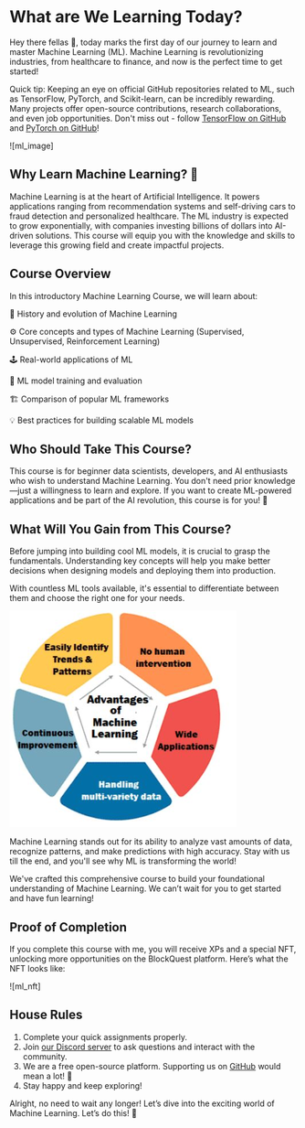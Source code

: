 # What are We Learning Today?

Hey there fellas 👋, today marks the first day of our journey to learn and master Machine Learning (ML). Machine Learning is revolutionizing industries, from healthcare to finance, and now is the perfect time to get started!

Quick tip: Keeping an eye on official GitHub repositories related to ML, such as TensorFlow, PyTorch, and Scikit-learn, can be incredibly rewarding. Many projects offer open-source contributions, research collaborations, and even job opportunities. Don't miss out - follow [TensorFlow on GitHub](https://github.com/tensorflow) and [PyTorch on GitHub](https://github.com/pytorch)!

![ml_image]

## Why Learn Machine Learning? 🤔

Machine Learning is at the heart of Artificial Intelligence. It powers applications ranging from recommendation systems and self-driving cars to fraud detection and personalized healthcare. The ML industry is expected to grow exponentially, with companies investing billions of dollars into AI-driven solutions. This course will equip you with the knowledge and skills to leverage this growing field and create impactful projects.

## Course Overview

In this introductory Machine Learning Course, we will learn about:

📖 History and evolution of Machine Learning

⚙️ Core concepts and types of Machine Learning (Supervised, Unsupervised, Reinforcement Learning)

🕹️ Real-world applications of ML

💪 ML model training and evaluation

🏗️ Comparison of popular ML frameworks

💡 Best practices for building scalable ML models

## Who Should Take This Course?

This course is for beginner data scientists, developers, and AI enthusiasts who wish to understand Machine Learning. You don't need prior knowledge—just a willingness to learn and explore. If you want to create ML-powered applications and be part of the AI revolution, this course is for you! 🫵

## What Will You Gain from This Course?

Before jumping into building cool ML models, it is crucial to grasp the fundamentals. Understanding key concepts will help you make better decisions when designing models and deploying them into production.

With countless ML tools available, it's essential to differentiate between them and choose the right one for your needs.

![Advantages of Machine Learning](./assets/Introduction%20to%20Machine%20Learning/advantages-of-machine-learning.jpg)

Machine Learning stands out for its ability to analyze vast amounts of data, recognize patterns, and make predictions with high accuracy. Stay with us till the end, and you'll see why ML is transforming the world!

We've crafted this comprehensive course to build your foundational understanding of Machine Learning. We can’t wait for you to get started and have fun learning!

## Proof of Completion

If you complete this course with me, you will receive XPs and a special NFT, unlocking more opportunities on the BlockQuest platform. Here’s what the NFT looks like:

![ml_nft]

## House Rules

1. Complete your quick assignments properly.
2. Join [our Discord server](https://discord.gg/vbVMUwXWgc) to ask questions and interact with the community.
3. We are a free open-source platform. Supporting us on [GitHub](https://github.com/) would mean a lot! 🫣
4. Stay happy and keep exploring!

Alright, no need to wait any longer! Let’s dive into the exciting world of Machine Learning. Let’s do this! 🚀

